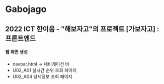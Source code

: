# Gabojago
2022 ICT 한이음 - "해보자고"의 프로젝트 [가보자고] : 프론트엔드 
---
#### 웹 화면 생성
 - navbar.html -> 네비게이션 바
 - U02_A01 실시간 순위 조회 페이지
 - U02_A04 상세정보 조회 페이지 
